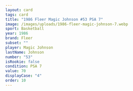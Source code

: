 ```yaml
---
layout: card
tags: card
title: "1986 Fleer Magic Johnson #53 PSA 7"
image: /images/uploads/1986-fleer-magic-johnson-7.webp
sport: Basketball
year: 1986
brand: Fleer
subset: ""
player: Magic Johnson
lastName: Johnson
number: "53"
isRookie: false
condition: PSA 7
value: 70
displayCase: "4"
order: 10
---
```

